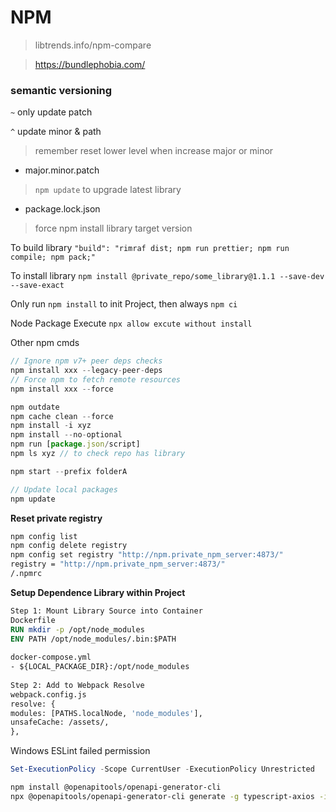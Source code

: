 # NPM
>
> libtrends.info/npm-compare

> <https://bundlephobia.com/>

### semantic versioning

`~` only update patch

`^` update minor & path

> remember reset lower level when increase major or minor

- major.minor.patch

> `npm update` to upgrade latest library

- package.lock.json

> force npm install library target version

To build library
`"build": "rimraf dist; npm run prettier; npm run compile; npm pack;"`

To install library
`npm install @private_repo/some_library@1.1.1 --save-dev --save-exact`

Only run `npm install` to init Project, then always `npm ci`

Node Package Execute `npx allow excute without install`

Other npm cmds

```js
// Ignore npm v7+ peer deps checks
npm install xxx --legacy-peer-deps
// Force npm to fetch remote resources
npm install xxx --force

npm outdate
npm cache clean --force  
npm install -i xyz
npm install --no-optional  
npm run [package.json/script]
npm ls xyz // to check repo has library

npm start --prefix folderA

// Update local packages
npm update
```

**Reset private registry**

```bash
npm config list  
npm config delete registry  
npm config set registry "http://npm.private_npm_server:4873/"  
registry = "http://npm.private_npm_server:4873/"  
/.npmrc
```

**Setup Dependence Library within Project**

```dockerfile
Step 1: Mount Library Source into Container  
Dockerfile  
RUN mkdir -p /opt/node_modules  
ENV PATH /opt/node_modules/.bin:$PATH  
  
docker-compose.yml  
- ${LOCAL_PACKAGE_DIR}:/opt/node_modules  
  
Step 2: Add to Webpack Resolve  
webpack.config.js  
resolve: {  
modules: [PATHS.localNode, 'node_modules'],  
unsafeCache: /assets/,  
},
```

Windows ESLint failed permission

```powershell
Set-ExecutionPolicy -Scope CurrentUser -ExecutionPolicy Unrestricted
```

```bash
npm install @openapitools/openapi-generator-cli
npx @openapitools/openapi-generator-cli generate -g typescript-axios -i http://xxx:/v1/schema/ -o /ajax
```
